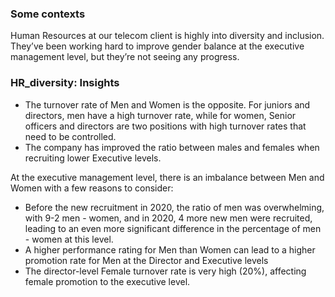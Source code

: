 ### Some contexts
Human Resources at our telecom client is highly into diversity and inclusion. They’ve been working hard to improve gender balance at the executive management level, but they’re not seeing any progress.

### HR_diversity: Insights

- The turnover rate of Men and Women is the opposite. For juniors and directors, men have a high turnover rate, while for women, Senior officers and directors are two positions with high turnover rates that need to be controlled.
- The company has improved the ratio between males and females when recruiting lower Executive levels.

At the executive management level, there is an imbalance between Men and Women with a few reasons to consider:
- Before the new recruitment in 2020, the ratio of men was overwhelming, with 9-2 men - women, and in 2020, 4 more new men were recruited, leading to an even more significant difference in the percentage of men - women at this level.
- A higher performance rating for Men than Women can lead to a higher promotion rate for Men at the Director and Executive levels
- The director-level Female turnover rate is very high (20%), affecting female promotion to the executive level.
